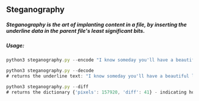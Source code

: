 ## Steganography
##### Steganography is the art of implanting content in a file, by inserting the underline data in the parent file's least significant bits.

##### Usage:
```js
python3 steganography.py --encode "I know someday you'll have a beautiful life, I know you'll be the sun in somebody else's skys, but whyy! whyy! whyyy... can't it be, oh can't it be mineeeeeee... ahhh"
 
python3 steganography.py --decode 
# returns the underline text: "I know someday you'll have a beautiful life, I know you'll be the sun in somebody else's skys, but whyy! whyy! whyyy... can't it be, oh can't it be mineeeeeee... ahhh"

python3 steganography.py --diff
# returns the dictionary {'pixels': 157920, 'diff': 41} - indicating how far are the 2 images from each other (at most 3 for each tgb cell portion)
```
